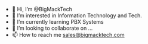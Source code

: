 - 👋 Hi, I’m @BigMackTech
- 👀 I’m interested in Information Technology and Tech.
- 🌱 I’m currently learning PBX Systems
- 💞️ I’m looking to collaborate on ...
- 📫 How to reach me sales@bigmacktech.com

<!---
BigMackTech/BigMackTech is a ✨ special ✨ repository because its `README.md` (this file) appears on your GitHub profile.
You can click the Preview link to take a look at your changes.
--->
